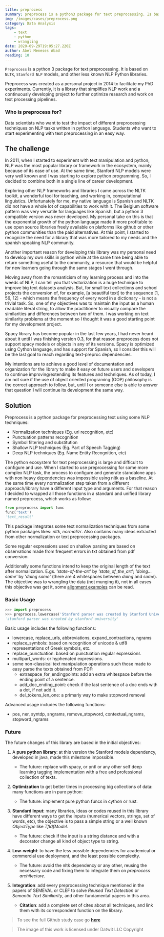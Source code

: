 ```yaml
---
title: preprocess
summary: preprocess is a python3 package for text preprocessing. Is based on NLTK, Stanford NLP models, and other less popular NLP python libraries.
img: /images/cases/preprocess.png
category: Data Analysis
tags: 
    - text
    - python
    - wrangling
date: 2020-09-29T19:05:27.220Z
author: Abel Meneses Abad 
reading: 10 
---
```



`Preprocess` is a python 3 package for text preprocessing. It is based on `NLTK`, `Stanford NLP` models, and other less known NLP Python libraries.

Preprocess was created as a personal project in 2014 to facilitate my PhD experiments. Currently, it is a library that simplifies NLP work and a continuously developing project to further optimize research and work on text processing pipelines.

### Who is preprocess for?
Data scientists who want to test the impact of different preprocessing techniques on NLP tasks written in python language.
Students who want to start experimenting with text preprocessing in an easy way.

## The challenge

In 2011, when I started to experiment with text manipulation and python, NLP was the most popular library or framework in the ecosystem, mainly because of its ease of use. At the same time, Stanford NLP models were very well known and I was starting to explore python programming. So, I decided to combine both in a single line of career development.

Exploring other NLP frameworks and libraries I came across the NLTK toolkit, a wonderful tool for teaching, and working in, computational linguistics. Unfortunately for me,  my native language is Spanish and NLTK did not have a whole lot of capabilities to work with it. The Belgium software pattern was very versatile for languages like Spanish, but a python 3 compatible version was never developed. My personal take on this is that the exponential growth of the python language made it more profitable to use open source libraries freely available on platforms like github or other python communities than the paid alternatives. At this point, I started to recognize the need for a library that was more tailored to my needs and the spanish speaking NLP community.

Another important reason for developing this library was my personal need to develop my own skills in python while at the same time being able to return something useful to the community, a resource that would be helpful for new learners going through the same stages I went through.

Moving away from the romanticism of my learning process and into the weeds of NLP, I can tell you that vectorization is a huge technique to improve big text datasets analysis. But, for small text collections and school projects the conversion of, for example, [a beautiful text] to the sequence [1, 56, 12] - which means the frequency of every word in a dictionary - is not a trivial task. So, one of my objectives was to maintain the input as a human readable literal string, to allow the practitioner to visually compare the similarities and differences between two of them. I was working on text similarity problems at the moment so I thought it was a good starting point for my development project.

Spacy library has become popular in the last few years, I had never heard about it until I was finishing version 0.3, for that reason preprocess does not support spacy models or objects in any of its versions. Spacy is optimized using Cython language, and has support for Spanish, so I consider this will be the last goal to reach regarding text-preproc dependencies.

My intentions are to achieve a good level of documentation and organization for the library to make it easy on future users and developers to continue improving/extending its features and techniques. As of today, I am not sure if the use of object oriented programing (OOP) philosophy is the correct approach to follow, but, until I or someone else is able to answer that question I will continue its development the same way.

## Solution

Preprocess is a python package for preprocessing text using some NLP techniques:

* Normalization techniques (Eg. url recognition, etc)
* Punctuation patterns recognition
* Symbol filtering and substitution
* Shallow NLP techniques (Eg. Part of Speech Tagging)
* Deep NLP techniques (Eg. Name Entity Recognition, etc)

The python ecosystem for text preprocessing is large and difficult to configure and use. When I started to use preprocessing for some more complex NLP task, the process to configure and generate standalone apps with non heavy dependencies was impossible using nltk as a baseline. At the same time every normalization step taken from a different approach/library have a different input type and arguments. For that reason I decided to wrapped all those functions in a standard and unified library named preprocess, which works as follow:

```python
from preprocess import func
func('text')
'text_result'
```

This package integrates some text normalization techniques from some python packages likes: _nltk_, _normalizr_. Also contains many ideas extracted from other normalization or text preprocessing packages.

Some regular expressions used on shallow parsing are based on observations made from frequent errors in txt obtained from pdf conversion.

Additionally some functions intend to keep the original length of the text after normalization. E.gs. _'state-of-the-art'_ by _'state\_of\_the\_art'_; _'doing... some'_ by _'doing    some'_ (there are 4 whitespaces between _doing_ and _some_).  The objective was to wrangling the data (not munging it), not in all cases this objective was get it, some [alignment examples](https://github.com/sorice/2017paraphrasebsent/02.2-Jaccard-Align-Preproc-to-Original-Sent.ipynb) can be read.

### Basic Usage

```python
>>> import preprocess
>>> preprocess.lowercase('Stanford parser was created by Stanford University')
'stanford parser was created by stanford university'
```

Basic usage includes the following functions:

* lowercase, replace_urls, abbreviations, expand_contractions, ngrams
* replace_symbols: based on recognition of unicode & utf8 representations of Greek symbols, etc. 
* replace_punctuation: based on punctuation regular expressions
* multipart_words: or hyphenated expressions.
* some non-classical text manipulation operations such those made to easy parse the texts obtained from PDF:
  * extraspace_for_endingpoints: add an extra whitespace before the ending point of a sentence.
  * add_doc_ending_point: check if the last sentence of a doc ends with a dot, if not add it.
  * del_tokens_len_one: a primariy way to make stopword removal

Advanced usage includes the following functions:

* pos, ner, syntdp, sngrams, remove_stopword, contextual_ngrams, stopword_ngrams

### Future

The future changes of this library are based in the initial objectives:

1. A __pure python library__: at this version the Stanford models dependency, developed in java,  made this milestone impossible.

    - The future: replace with spacy, or pntl or any other self deep learning tagging implementation with a free and professional collection of texts.

2. __Optimization__ to get better times in processing big collections of data: many functions are in pure python:

    - The future: implement pure python funcs in cython or rust.

3. __Standard Input__: many libraries, ideas or codes reused in this library have different ways to get the inputs (numerical vectors, strings, set of words, etc), the objective is to pass a simple string or a well known _ObjectType_ like _TfIdfModel_.

    - The future: check if the input is a string distance and with a decorator change all kind of object type to string.

4. __Low-weight__: to have the less possible dependencies for academical or commercial use deployment, and the least possible complexity.

    - The future: avoid the nltk dependency or any other, reusing the necessary code and fixing them to integrate them on _preprocess architecture_.

5. __Integration__: add every preprocessing technique mentioned in the papers of SEMEVAL or CLEF to solve _Reused Text Detection_ or _Semantic Text Similiarity_, and other fundamental papers in this area.

    - __Citation__: add a complete set of cites about all techniques, and link them with its correspondent function on the library.


> To see the full Github study case go [**here**](https://github.com/datwit/preprocess)


> The image of this work is licensed under Datwit LLC Copyright 

